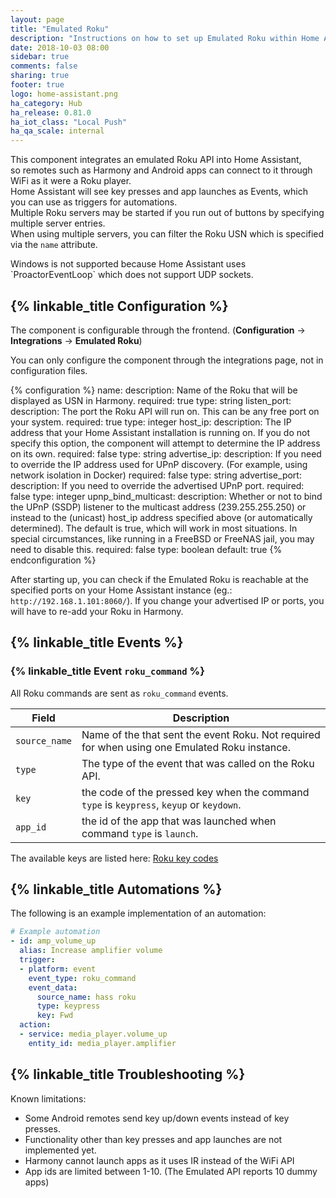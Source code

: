 ```yaml
---
layout: page
title: "Emulated Roku"
description: "Instructions on how to set up Emulated Roku within Home Assistant."
date: 2018-10-03 08:00
sidebar: true
comments: false
sharing: true
footer: true
logo: home-assistant.png
ha_category: Hub
ha_release: 0.81.0
ha_iot_class: "Local Push"
ha_qa_scale: internal
---
```


This component integrates an emulated Roku API into Home Assistant,  
so remotes such as Harmony and Android apps can connect to it through WiFi as it were a Roku player.  
Home Assistant will see key presses and app launches as Events, which you can use as triggers for automations.  
Multiple Roku servers may be started if you run out of buttons by specifying multiple server entries.  
When using multiple servers, you can filter the Roku USN which is specified via the `name` attribute.

<p class='note'>  
Windows is not supported because Home Assistant uses `ProactorEventLoop` which does not support UDP sockets.
</p>  

## {% linkable_title Configuration %}

The component is configurable through the frontend. (**Configuration** -> **Integrations** -> **Emulated Roku**)

<p class='note warning'>
You can only configure the component through the integrations page, not in configuration files.
</p>

{% configuration %}
name:
  description: Name of the Roku that will be displayed as USN in Harmony.
  required: true
  type: string
listen_port:
  description: The port the Roku API will run on. This can be any free port on your system.
  required: true
  type: integer
host_ip:
  description: The IP address that your Home Assistant installation is running on. If you do not specify this option, the component will attempt to determine the IP address on its own.
  required: false
  type: string
advertise_ip:
  description: If you need to override the IP address used for UPnP discovery. (For example, using network isolation in Docker)
  required: false
  type: string
advertise_port:
  description: If you need to override the advertised UPnP port.
  required: false
  type: integer
upnp_bind_multicast:
  description: Whether or not to bind the UPnP (SSDP) listener to the multicast address (239.255.255.250) or instead to the (unicast) host_ip address specified above (or automatically determined). The default is true, which will work in most situations. In special circumstances, like running in a FreeBSD or FreeNAS jail, you may need to disable this.
  required: false
  type: boolean
  default: true
{% endconfiguration %}

After starting up, you can check if the Emulated Roku is reachable at the specified ports on your Home Assistant instance (eg.: `http://192.168.1.101:8060/`).
If you change your advertised IP or ports, you will have to re-add your Roku in Harmony.

## {% linkable_title Events %}

### {% linkable_title Event `roku_command` %}

All Roku commands are sent as `roku_command` events.

Field | Description
----- | -----------
`source_name` | Name of the that sent the event Roku. Not required for when using one Emulated Roku instance.
`type` | The type of the event that was called on the Roku API.
`key` | the code of the pressed key when the command `type` is `keypress`, `keyup` or `keydown`.
`app_id` | the id of the app that was launched when command `type` is `launch`.  

The available keys are listed here:
[Roku key codes](https://sdkdocs.roku.com/display/sdkdoc/External+Control+API#ExternalControlAPI-KeypressKeyValues)

## {% linkable_title Automations %}

The following is an example implementation of an automation:
```yaml
# Example automation
- id: amp_volume_up
  alias: Increase amplifier volume
  trigger:
  - platform: event
    event_type: roku_command
    event_data:
      source_name: hass roku
      type: keypress
      key: Fwd
  action:
  - service: media_player.volume_up
    entity_id: media_player.amplifier
```

## {% linkable_title Troubleshooting %}

Known limitations:
* Some Android remotes send key up/down events instead of key presses.
* Functionality other than key presses and app launches are not implemented yet.
* Harmony cannot launch apps as it uses IR instead of the WiFi API
* App ids are limited between 1-10. (The Emulated API reports 10 dummy apps)